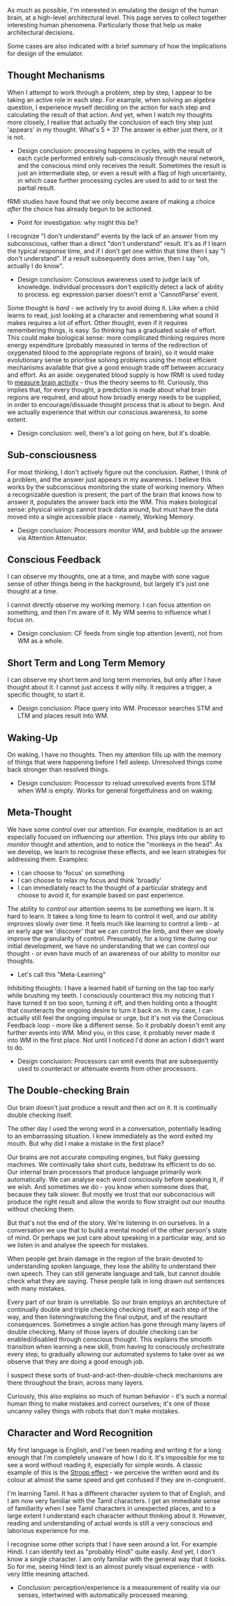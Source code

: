 As much as possible, I'm interested in emulating the design of the human brain, at a high-level architectural level. This page serves to collect together interesting human phenomena. Particularly those that help us make architectural decisions.

Some cases are also indicated with a brief summary of how the implications for design of the emulator.

## Thought Mechanisms
When I attempt to work through a problem, step by step, I appear to be taking an active role in each step.
For example, when solving an algebra question, I experience myself deciding on the action for each step and calculating the result of that action. And yet, when I watch my thoughts more closely, I realise that actually the conclusion of each tiny step just 'appears' in my thought. What's 5 + 3? The answer is either just there, or it is not.
* Design conclusion: processing happens in cycles, with the result of each cycle performed entirely sub-consciously through neural network, and the conscious mind only receives the result. Sometimes the result is just an intermediate step, or even a result with a flag of high uncertainty, in which case further processing cycles are used to add to or test the partial result.

fRMI studies have found that we only become aware of making a choice _after_ the choice has already begun to be actioned.
* Point for investigation: why might this be?

I recognize "I don't understand" events by the lack of an answer from my subconscious, rather than a direct "don't understand" result. It's as if I learn the typical response time, and if I don't get one within that time then I say "I don't understand". If a result subsequently does arrive, then I say "oh, actually I do know".
* Design conclusion: Conscious awareness used to judge lack of knowledge. Individual processors don't explicitly detect a lack of ability to process. eg: expression parser doesn't emit a 'CannotParse' event.

Some thought is _hard_ - we actively try to avoid doing it. Like when a child learns to read, just looking at a character and remembering what sound it makes requires a lot of effort. Other thought, even if it requires remembering things, is easy. So thinking has a graduated scale of effort. This could make biological sense: more complicated thinking requires more energy expenditure (probably measured in terms of the redirection of oxygenated blood to the appropriate regions of brain), so it would make evolutionary sense to prioritise solving problems using the most efficient mechanisms available that give a good enough trade off between accuracy and effort. As an aside: oxygenated blood supply is how fRMI is used today to [measure brain activity](https://en.wikipedia.org/wiki/Functional_magnetic_resonance_imaging) - thus the theory seems to fit. Curiously, this implies that, for every thought, a prediction is made about what brain regions are required, and about how broadly energy needs to be supplied, in order to encourage/dissuade thought process that is about to begin. And we actually experience that within our conscious awareness, to some extent.
* Design conclusion: well, there's a lot going on here, but it's doable.

## Sub-consciousness
For most thinking, I don't actively figure out the conclusion. Rather, I think of a problem, and the answer just appears in my awareness. I believe this works by the subconscious monitoring the state of working memory. When a recognizable question is present, the part of the brain that knows how to answer it, populates the answer back into the WM. This makes biological sense: physical wirings cannot track data around, but must have the data moved into a single accessible place - namely, Working Memory.
* Design conclusion: Processors monitor WM, and bubble up the answer via Attention Attenuator.

## Conscious Feedback
I can observe my thoughts, one at a time, and maybe with sone vague sense of other things being in the background, but largely it's just one thought at a time.

I cannot directly observe my working memory. I can focus attention on something, and then I'm aware of it. My WM seems to influence what I focus on.
* Design conclusion: CF feeds from single top attention (event), not from WM as a whole.

## Short Term and Long Term Memory
I can observe my short term and long term memories, but only after I have thought about it. I cannot just access it willy nilly. It requires a trigger, a specific thought, to start it.
* Design conclusion: Place query into WM. Processor searches STM and LTM and places result into WM.

## Waking-Up
On waking, I have no thoughts. Then my attention fills up with the memory of things that were happening before I fell asleep. Unresolved things come back stronger than resolved things.
* Design conclusion: Processor to reload unresolved events from STM when WM is empty. Works for general forgetfulness and on waking.

## Meta-Thought
We have some _control_ over our attention. For example, meditation is an act especially focused on influencing our attention. This plays into our ability to _monitor_ thought and attention, and to notice the "monkeys in the head". As we develop, we learn to recognise these effects, and we learn strategies for addressing them. Examples:
* I can choose to 'focus' on something
* I can choose to relax my focus and think 'broadly'
* I can immediately react to the thought of a particular strategy and choose to avoid it, for example based on past experience.

The ability to _control_ our attention seems to be something we learn. It is hard to learn. It takes a long time to learn to control it well, and our ability improves slowly over time. It feels much like learning to control a limb - at an early age we 'discover' that we can control the limb, and then we slowly improve the granularity of control. Presumably, for a long time during our initial development, we have no understanding that we can control our thought - or even have much of an awareness of our ability to monitor our thoughts.
* Let's call this "Meta-Learning"

Inhibiting thoughts: I have a learned habit of turning on the tap too early while brushing my teeth. I consciously counteract this my noticing that I have turned it on too soon, turning it off, and then holding onto a thought that counteracts the ongoing desire to turn it back on. In my case, I can actually still feel the ongoing impulse or urge, but it's not via the Conscious Feedback loop - more like a different sense. So it probably doesn't emit any further events into WM. Mind you, in this case, it probably never made it into WM in the first place. Not until I noticed I'd done an action I didn't want to do. 
* Design conclusion: Processors can emit events that are subsequently used to counteract or attenuate events from other processors.

## The Double-checking Brain
Our brain doesn't just produce a result and then act on it. It is continually double checking itself. 

The other day I used the wrong word in a conversation, potentially leading to an embarrassing situation. I knew immediately as the word exited my mouth. But why did I make a mistake in the first place? 

Our brains are not accurate computing engines, but flaky guessing machines. We continually take short cuts, bedstraw its efficient to do so. Our internal brain processors that produce language primarily work automatically. We can analyse each word consciously before speaking it, if we wish. And sometimes we do - you know when someone does that, because they talk slower. But mostly we trust that our subconscious will produce the right result and allow the words to flow straight out our mouths without checking them. 

But that's not the end of the story. We're listening in on ourselves. In a conversation we use that to build a mental model of the other person's state of mind. Or perhaps we just care about speaking in a particular way, and so we listen in and analyse the speech for mistakes. 

When people get brain damage in the region of the brain devoted to understanding spoken language, they lose the ability to understand their own speech. They can still generate language and talk, but cannot double check what they are saying. These people talk in long drawn out sentences with many mistakes.

Every part of our brain is unreliable. So our brain employs an architecture of continually double and triple checking checking itself, at each step of the way, and then listening/watching the final output, and of the resultant consequences. Sometimes a single action has gone through many layers of double checking. Many of those layers of double checking can be enabled/disabled through conscious thought. This explains the smooth transition when learning a new skill, from having to consciously orchestrate every step, to gradually allowing our automated systems to take over as we observe that they are doing a good enough job. 

I suspect these sorts of trust-and-act-then-double-check mechanisms are there throughout the brain, across many layers.

Curiously, this also explains so much of human behavior - it's such a normal human thing to make mistakes and correct ourselves; it's one of those uncanny valley things with robots that don't make mistakes. 

## Character and Word Recognition
My first language is English, and I've been reading and writing it for a long enough that I'm completely unaware of how I do it. It's impossible for me to see a word without reading it, especially for simple words. A classic example of this is the [Stroop effect](https://en.wikipedia.org/wiki/Stroop_effect) - we perceive the written word and its colour at almost the same speed and get confused if they are in-congruent.

I'm learning Tamil. It has a different character system to that of English, and I am now very familiar with the Tamil characters. I get an immediate sense of familiarity when I see Tamil characters in unexpected places, and to a large extent I understand each character without thinking about it. However, reading and understanding of actual words is still a very conscious and laborious experience for me.

I recognise some other scripts that I have seen around a lot. For example Hindi. I can identify text as "probably Hindi" quite easily. And yet, I don't know a single character. I am only familiar with the general way that it looks. So for me, seeing Hindi text is an almost purely visual experience - with very little meaning attached.

* Conclusion: perception/experience is a measurement of reality via our senses, intertwined with automatically processed meaning.
